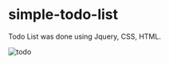 # simple-todo-list
Todo List was done using Jquery, CSS, HTML. 

![todo](https://user-images.githubusercontent.com/23297062/38657808-0a9a3852-3e44-11e8-871e-687c1fced4b0.png)
